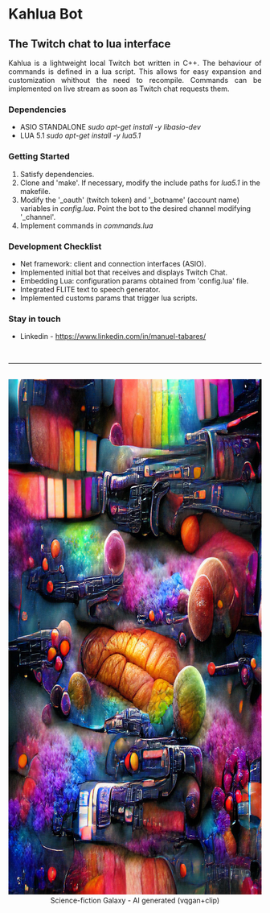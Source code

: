 # Kahlua Bot
## The Twitch chat to lua interface

<p align="justify">
Kahlua is a lightweight local Twitch bot written in C++. The behaviour of commands is defined in a lua script. This allows for easy expansion and customization whithout the need to recompile. Commands can be implemented on live stream as soon as Twitch chat requests them.
</p>

### Dependencies

 - ASIO STANDALONE
*sudo apt-get install -y libasio-dev*
 - LUA 5.1
*sudo apt-get install -y lua5.1*

### Getting Started

1) Satisfy dependencies.
2) Clone and 'make'.
  If necessary, modify the include paths for *lua5.1* in the makefile.
3) Modify the '_oauth' (twitch token) and '_botname' (account name) variables in *config.lua*.
  Point the bot to the desired channel modifying '_channel'.
4) Implement commands in *commands.lua*

### Development Checklist

+ Net framework: client and connection interfaces (ASIO).
+ Implemented initial bot that receives and displays Twitch Chat.
+ Embedding Lua: configuration params obtained from 'config.lua' file.
+ Integrated FLITE text to speech generator.
+ Implemented customs params that trigger lua scripts.

### Stay in touch

+ Linkedin - https://www.linkedin.com/in/manuel-tabares/

<br><hr>
<p align="center">
  <br> <img width="1024" height="1024" src="media/colourful-science-fiction-galaxy-ai.jpg">
  <br> Science-fiction Galaxy - AI generated (vqgan+clip)
</p>

